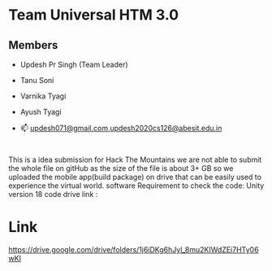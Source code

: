 # Team Universal HTM 3.0
## Members
- Updesh Pr Singh (Team Leader)
- Tanu Soni
- Varnika Tyagi
- Ayush Tyagi

- 📫 updesh071@gmail.com,updesh2020cs126@abesit.edu.in
#
#
This is a idea submission for Hack The Mountains
we are not able to submit the whole file on gitHub as the size of the file is about 3+ GB so we uploaded the mobile app(build package) on drive that can be easily used to experience the virtual world.
software Requirement to check the code: Unity version 18
code drive link :
# Link 
https://drive.google.com/drive/folders/1j6iDKg6hJyl_8mu2KIWdZEi7HTy06wKI
